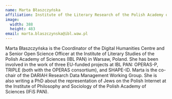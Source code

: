 ```yaml
---
name: Marta Błaszczyńska
affiliation: Institute of the Literary Research of the Polish Academy of Sciences, Warsaw, Poland
image:
  width: 388
  height: 483
email: marta.blaszczynska@ibl.waw.pl
---
```


Marta Błaszczyńska is the Coordinator of the Digital Humanities Centre and a Senior Open Science Officer at the Institute of Literary Studies of the Polish Academy of Sciences (IBL PAN) in Warsaw, Poland. She has been involved in the work of three EU-funded projects at IBL PAN: OPERAS-P, TRIPLE (both with the OPERAS consortium), and SHAPE-ID. Marta is the co-chair of the DARIAH Research Data Management Working Group. She is also writing a PhD about the representation of Jews on the Polish Internet at the Institute of Philosophy and Sociology of the Polish Academy of Sciences (IFiS PAN).
